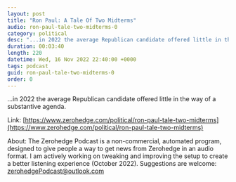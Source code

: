 ```yaml
---
layout: post
title: "Ron Paul: A Tale Of Two Midterms"
audio: ron-paul-tale-two-midterms-0
category: political
desc: "...in 2022 the average Republican candidate offered little in the way of a substantive agenda."
duration: 00:03:40
length: 220
datetime: Wed, 16 Nov 2022 22:40:00 +0000
tags: podcast
guid: ron-paul-tale-two-midterms-0
order: 0
---
```

...in 2022 the average Republican candidate offered little in the way of a substantive agenda.

Link: [https://www.zerohedge.com/political/ron-paul-tale-two-midterms](https://www.zerohedge.com/political/ron-paul-tale-two-midterms)

About: The Zerohedge Podcast is a non-commercial, automated program, designed to give people a way to get news from Zerohedge in an audio format.  I am actively working on tweaking and improving the setup to create a better listening experience (October 2022).  Suggestions are welcome: [zerohedgePodcast@outlook.com](mailto:zerohedgePodcast@outlook.com)